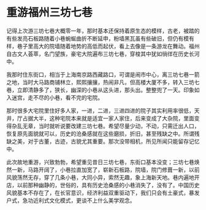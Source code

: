 # 重游福州三坊七巷

记得上次游三坊七巷大概零一年，那时基本还保持着原生态的模样，古老，被踏的有些发亮石板路随着小巷蜿蜒曲折不断延申，粉墙黑瓦虽有些破旧，但仍有模有样，巷子里高大的院墙随着地势的高低而起伏，看上去像是一条游龙在舞动。福州自古文人荟萃，名门望族，豪宅大院遍布三坊七巷，穿梭其中犹如徜徉在历史长河中。 

我那时住东街口，相当于上海南京路西藏路口，可谓是闹市中心，离三坊七巷一箭之地，当时大马路商铺林立，熙熙攘攘，热闹非凡，但高楼大厦不多，转入三坊七巷，立即清静多了，狭长，幽深的小巷从这头进，那头出。整整兜了一天。印象如入迷宫，走不尽的小巷，看不完的宅院。 

那时很多大宅院里住好多人家，一进，二进，三进四进的院子其实利用率很低，天井，厅占据大半，这种宅院本来就是适宜一家人家住，后来变成了大杂院，里面变得杂乱无章，当时就听说要改建三坊七巷。希望尽量少动，不动，只需迁出人口，恢复原先面貌就可以，历史的沧桑感就在这些磨损，折旧，甚至残缺之中。所谓残缺之美，对于古董，古迹，古貌尤其重要。那次没带相机，所见所闻只能留存记忆中。 

此次故地重游，兴致勃勃，希望重见昔日三坊七巷，东街口基本没变；三坊七巷焕然一新，马路开阔了，小巷拉直加宽了，崭新石板路，院墙，院门修葺一新，以前风貌荡然无存，穿了几条小巷，大同小异，索然无趣，象上海新天地。巷内遍地开店，以前那种幽静的，世俗的，具有历史沧桑感的小巷消失了，没有了。中国历史风貌基本不存在了，在长官意识，经济利益双重驱动下，我们只会有土豪式，暴发户式，急功近利式文化模式，更谈不上什么美学观念。 
